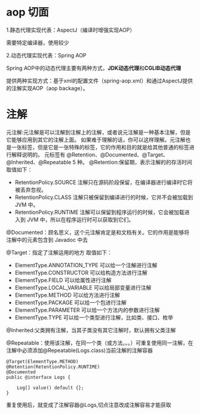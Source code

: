 # aop 切面

1.静态代理实现代表：AspectJ（编译时增强实现AOP）

需要特定编译器，使用较少

2.动态代理实现代表：Spring AOP 

Spring AOP中的动态代理主要有两种方式，**JDK动态代理**和**CGLIB动态代理**

提供两种实现方式：基于xml的配置文件（spring-aop.xml）和通过AspectJ提供的注解实现AOP（aop backage）。

# 注解
元注解:元注解是可以注解到注解上的注解，或者说元注解是一种基本注解，但是它能够应用到其它的注解上面。
如果难于理解的话，你可以这样理解。元注解也是一张标签，但是它是一张特殊的标签，它的作用和目的就是给其他普通的标签进行解释说明的。
元标签有 @Retention、@Documented、@Target、@Inherited、@Repeatable 5 种。
@Retention:保留期，表示注解的的存活时间
取值如下：
- RetentionPolicy.SOURCE 注解只在源码阶段保留，在编译器进行编译时它将被丢弃忽视。
- RetentionPolicy.CLASS 注解只被保留到编译进行的时候，它并不会被加载到 JVM 中。
- RetentionPolicy.RUNTIME 注解可以保留到程序运行的时候，它会被加载进入到 JVM 中，所以在程序运行时可以获取到它们。

@Documented：顾名思义，这个元注解肯定是和文档有关。它的作用是能够将注解中的元素包含到 Javadoc 中去

@Target：指定了注解运用的地方
取值如下：
- ElementType.ANNOTATION_TYPE 可以给一个注解进行注解
- ElementType.CONSTRUCTOR 可以给构造方法进行注解
- ElementType.FIELD 可以给属性进行注解
- ElementType.LOCAL_VARIABLE 可以给局部变量进行注解
- ElementType.METHOD 可以给方法进行注解
- ElementType.PACKAGE 可以给一个包进行注解
- ElementType.PARAMETER 可以给一个方法内的参数进行注解
- ElementType.TYPE 可以给一个类型进行注解，比如类、接口、枚举

@Inherited:父类拥有注解，当其子类没有其它注解时，默认拥有父类注解

@Repeatable：使用该注解，在同一个类（或方法。。。）可重复使用同一注解，在注解中必须添加@Repeatable(Logs.class)当前注解的注解容器
```
@Target(ElementType.METHOD)
@Retention(RetentionPolicy.RUNTIME)
@Documented
public @interface Logs {

    Log[] value() default {};
}

```
重复使用后，就变成了注解容器@Logs,切点注意改成注解容易才能获取


 